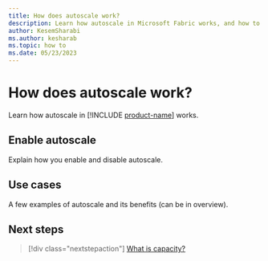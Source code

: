 ```yaml
---
title: How does autoscale work?
description: Learn how autoscale in Microsoft Fabric works, and how to enable it.
author: KesemSharabi
ms.author: kesharab
ms.topic: how to
ms.date: 05/23/2023
---
```


# How does autoscale work?

Learn how autoscale in  [!INCLUDE [product-name](../includes/product-name.md)] works.

## Enable autoscale

Explain how you enable and disable autoscale.

## Use cases

A few examples of autoscale and its benefits (can be in overview).

## Next steps

>[!div class="nextstepaction"]
>[What is capacity?](what-is-capacity.md)
